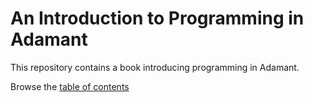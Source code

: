 # An Introduction to Programming in Adamant

This repository contains a book introducing programming in Adamant.

Browse the [table of contents](book.md)

